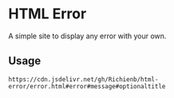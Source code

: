# HTML Error
A simple site to display any error with your own.

## Usage
`https://cdn.jsdelivr.net/gh/Richienb/html-error/error.html#error#message#optionaltitle`
